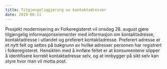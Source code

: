 ```yaml
---
title: Tilgjengeliggjøring av kontaktadresser 
date: 2019-06-11 
---
```


Prosjekt modernisering av Folkeregisteret vil onsdag 28. august gjøre tilgjengelig informasjonselementer med informasjon om 
kontaktadresse, kontaktadresse i utlandet og preferert kontaktadresse. Preferert adresse er et nytt felt og settes på bakgrunn 
av hvilke adresser personen har registrert i folkeregisteret. Hensikten med å innføre feltet er at konsumentene slipper å 
identifisere korrekt kontaktadresse selv, og at innbygger på sikt selv kan styre hvor man vil motta post. 
